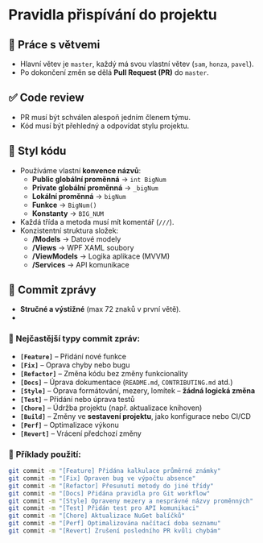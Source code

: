 # Pravidla přispívání do projektu

## 🔄 Práce s větvemi
- Hlavní větev je `master`, každý má svou vlastní větev (`sam`, `honza`, `pavel`).
- Po dokončení změn se dělá **Pull Request (PR)** do `master`.

## ✅ Code review
- PR musí být schválen alespoň jedním členem týmu.
- Kód musí být přehledný a odpovídat stylu projektu.

## 📏 Styl kódu
- Používáme vlastní **konvence názvů**:
  - **Public globální proměnná** → `int BigNum`
  - **Private globální proměnná** → `_bigNum`
  - **Lokální proměnná** → `bigNum`
  - **Funkce** → `BigNum()`
  - **Konstanty** → `BIG_NUM`
- Každá třída a metoda musí mít komentář (`///`).
- Konzistentní struktura složek:
  - **/Models** → Datové modely
  - **/Views** → WPF XAML soubory
  - **/ViewModels** → Logika aplikace (MVVM)
  - **/Services** → API komunikace

## 🚀 Commit zprávy
- **Stručné a výstižné** (max 72 znaků v první větě).
- 
### 🚀 Nejčastější typy commit zpráv:
- **`[Feature]`** – Přidání nové funkce  
- **`[Fix]`** – Oprava chyby nebo bugu  
- **`[Refactor]`** – Změna kódu bez změny funkcionality  
- **`[Docs]`** – Úprava dokumentace (`README.md`, `CONTRIBUTING.md` atd.)  
- **`[Style]`** – Oprava formátování, mezery, lomítek – **žádná logická změna**  
- **`[Test]`** – Přidání nebo úprava testů  
- **`[Chore]`** – Údržba projektu (např. aktualizace knihoven)  
- **`[Build]`** – Změny ve **sestavení projektu**, jako konfigurace nebo CI/CD  
- **`[Perf]`** – Optimalizace výkonu  
- **`[Revert]`** – Vrácení předchozí změny  

### 📌 **Příklady použití:**
```bash
git commit -m "[Feature] Přidána kalkulace průměrné známky"
git commit -m "[Fix] Opraven bug ve výpočtu absence"
git commit -m "[Refactor] Přesunutí metody do jiné třídy"
git commit -m "[Docs] Přidána pravidla pro Git workflow"
git commit -m "[Style] Opraveny mezery a nesprávné názvy proměnných"
git commit -m "[Test] Přidán test pro API komunikaci"
git commit -m "[Chore] Aktualizace NuGet balíčků"
git commit -m "[Perf] Optimalizována načítací doba seznamu"
git commit -m "[Revert] Zrušení posledního PR kvůli chybám"


